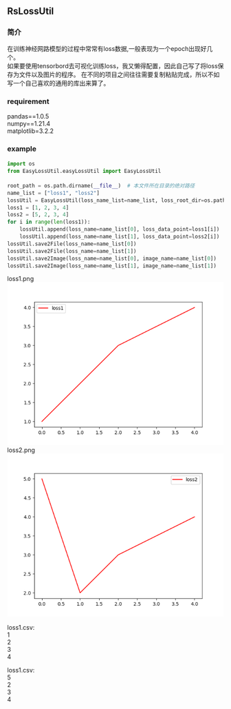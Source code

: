 ## RsLossUtil   
### 简介   
在训练神经网路模型的过程中常常有loss数据,一般表现为一个epoch出现好几个。  
如果要使用tensorbord去可视化训练loss，我又懒得配置，因此自己写了将loss保存为文件以及图片的程序。
在不同的项目之间往往需要复制粘贴完成，所以不如写一个自己喜欢的通用的库出来算了。

### requirement
pandas==1.0.5   
numpy==1.21.4   
matplotlib=3.2.2   


### example

```python
import os
from EasyLossUtil.easyLossUtil import EasyLossUtil

root_path = os.path.dirname(__file__)  # 本文件所在目录的绝对路径   
name_list = ["loss1", "loss2"]
lossUtil = EasyLossUtil(loss_name_list=name_list, loss_root_dir=os.path.join(root_path, "test_loss"))
loss1 = [1, 2, 3, 4]
loss2 = [5, 2, 3, 4]
for i in range(len(loss1)):
    lossUtil.append(loss_name=name_list[0], loss_data_point=loss1[i])
    lossUtil.append(loss_name=name_list[1], loss_data_point=loss2[i])
lossUtil.save2File(loss_name=name_list[0])
lossUtil.save2File(loss_name=name_list[1])
lossUtil.save2Image(loss_name=name_list[0], image_name=name_list[0])
lossUtil.save2Image(loss_name=name_list[1], image_name=name_list[1])
```

loss1.png   
![alt loss1](./test_loss/loss1.png)   
loss2.png   
![alt loss2](./test_loss/loss2.png)   

loss1.csv:   
1   
2   
3   
4   

loss1.csv:  
5   
2   
3   
4   
